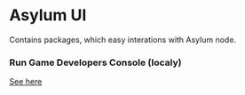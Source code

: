 # Asylum UI

Contains packages, which easy interations with Asylum node.

### Run Game Developers Console (localy)

[See here](/packages/game-developers-console/README.md)

